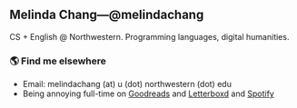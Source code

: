 ## Melinda Chang&mdash;@melindachang

CS + English @ Northwestern. Programming languages, digital humanities.

### 🌎 Find me elsewhere
- Email: melindachang (at) u (dot) northwestern (dot) edu
- Being annoying full-time on [Goodreads](https://www.goodreads.com/user/show/124375846-melinda-chang) and [Letterboxd](https://letterboxd.com/girldialectics/) and [Spotify](https://open.spotify.com/user/88vtg9osmd2qeyrw4vzfnj1uv?si=b99994c6c6824a52)
